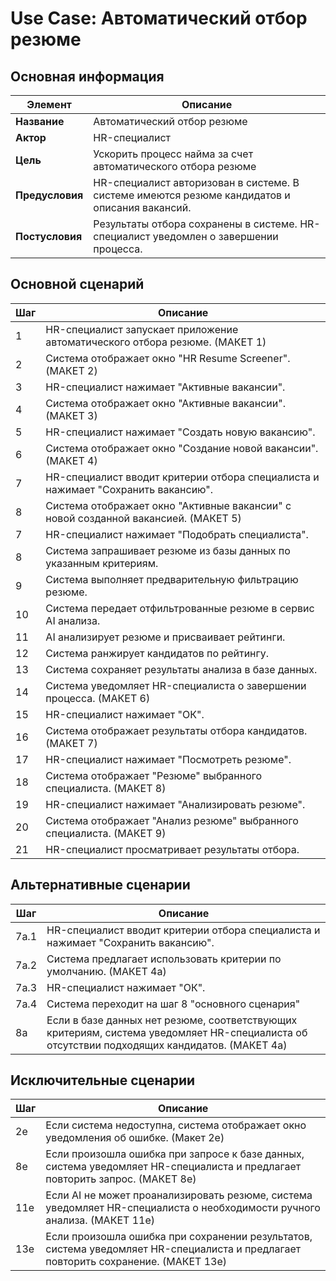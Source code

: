 # Use Case: Автоматический отбор резюме

## Основная информация
   Элемент | Описание |
 |--------|----------|
 | **Название** | Автоматический отбор резюме |
 | **Актор** | HR-специалист |
 | **Цель** | Ускорить процесс найма за счет автоматического отбора резюме |
 | **Предусловия** | HR-специалист авторизован в системе. В системе имеются резюме кандидатов и описания вакансий. |
 | **Постусловия** | Результаты отбора сохранены в системе. HR-специалист уведомлен о завершении процесса. |

## Основной сценарий
 | Шаг | Описание |
 |-----|----------|
 | 1 | HR-специалист запускает приложение автоматического отбора резюме. (МАКЕТ 1)|
 | 2 | Система отображает окно "HR Resume Screener". (МАКЕТ 2)|
 | 3 | HR-специалист нажимает "Активные вакансии". |
 | 4 | Система отображает окно "Активные вакансии". (МАКЕТ 3)| 
 | 5 | HR-специалист нажимает "Создать новую вакансию".|
 | 6 | Система отображает окно "Создание новой вакансии". (МАКЕТ 4)|
 | 7 | HR-специалист вводит критерии отбора специалиста и нажимает "Сохранить вакансию".|
 | 8 | Система отображает окно "Активные вакансии" с новой созданной вакансией. (МАКЕТ 5) |
 | 7 | HR-специалист нажимает "Подобрать специалиста".|
 | 8 | Система запрашивает резюме из базы данных по указанным критериям.|
 | 9 | Система выполняет предварительную фильтрацию резюме. |
 | 10 | Система передает отфильтрованные резюме в сервис AI анализа. |
 | 11 | AI анализирует резюме и присваивает рейтинги. |
 | 12 | Система ранжирует кандидатов по рейтингу. |
 | 13 | Система сохраняет результаты анализа в базе данных. |
 | 14 | Система уведомляет HR-специалиста о завершении процесса. (МАКЕТ 6)|
 | 15 | HR-специалист нажимает "ОК".| 
 | 16 | Система отображает результаты отбора кандидатов. (МАКЕТ 7)|
 | 17 | HR-специалист нажимает "Посмотреть резюме".| 
 | 18 | Система отображает "Резюме" выбранного специалиста. (МАКЕТ 8)|
 | 19 | HR-специалист нажимает "Анализировать резюме".| 
 | 20 | Система отображает "Анализ резюме" выбранного специалиста. (МАКЕТ 9)|
 | 21 | HR-специалист просматривает результаты отбора.|

## Альтернативные сценарии
 | Шаг | Описание |
 |-----|----------|
 | 7а.1 | HR-специалист вводит критерии отбора специалиста и нажимает "Сохранить вакансию".|
 | 7a.2 | Система предлагает использовать критерии по умолчанию.  (МАКЕТ 4а)|
 | 7а.3 | HR-специалист нажимает "ОК".| 
 | 7а.4 | Система переходит на шаг 8 "основного сценария"| 
 | 8a | Если в базе данных нет резюме, соответствующих критериям, система уведомляет HR-специалиста об отсутствии подходящих кандидатов. (МАКЕТ 4а)|


## Исключительные сценарии
 | Шаг | Описание |
 |-----|----------|
 | 2e | Если система недоступна, система отображает окно уведомления об ошибке. (Макет 2е)|
 | 8e | Если произошла ошибка при запросе к базе данных, система уведомляет HR-специалиста и предлагает повторить запрос. (МАКЕТ 8е)|
 | 11е | Если AI не может проанализировать резюме, система уведомляет HR-специалиста о необходимости ручного анализа. (МАКЕТ 11е)| 
 | 13e | Если произошла ошибка при сохранении результатов, система уведомляет HR-специалиста и предлагает повторить сохранение. (МАКЕТ 13е)|
